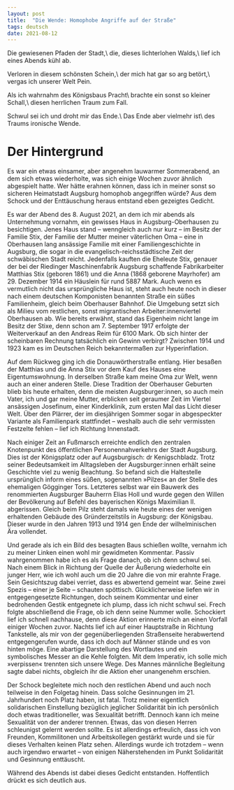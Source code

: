 ```yaml
---
layout: post
title:  "Die Wende: Homophobe Angriffe auf der Straße"
tags: deutsch
date: 2021-08-12
---
```


Die gewiesenen Pfaden der Stadt,\\
die, dieses lichterlohen Walds,\\
lief ich eines Abends kühl ab.

Verloren in diesem schönsten Schein,\\
der mich hat gar so arg betört,\\
vergas ich unserer Welt Pein.

Als ich wahrnahm des Königsbaus Pracht\\
brachte ein sonst so kleiner Schall,\\
diesen herrlichen Traum zum Fall.

Schwul sei ich und droht mir das Ende.\\
Das Ende aber vielmehr ist\\
des Traums ironische Wende.

# Der Hintergrund
Es war ein etwas einsamer, aber angenehm lauwarmer Sommerabend, an dem sich etwas wiederholte, was sich einige Wochen zuvor ähnlich abgespielt hatte. Wer hätte erahnen können, dass ich in meiner sonst so sicheren Heimatstadt Augsburg homophob angegriffen würde? Aus dem Schock und der Enttäuschung heraus entstand eben gezeigtes Gedicht.

Es war der Abend des 8. August 2021, an dem ich mir abends als Unternehmung vornahm, ein gewisses Haus in Augsburg-Oberhausen zu besichtigen. Jenes Haus stand – wenngleich auch nur kurz – im Besitz der Familie Stix, der Familie der Mutter meiner väterlichen Oma – eine in Oberhausen lang ansässige Familie mit einer Familiengeschichte in Augsburg, die sogar in die evangelisch-reichsstädtische Zeit der schwäbischen Stadt reicht. Jedenfalls kauften die Eheleute Stix, genauer der bei der Riedinger Maschinenfabrik Augsburg schaffende Fabrikarbeiter Matthias Stix (geboren 1861) und die Anna (1868 geborene Mayrhofer) am 29. Dezember 1914 ein Häuslein für rund 5887 Mark. Auch wenn es vermutlich nicht das ursprüngliche Haus ist, steht auch heute noch in dieser nach einem deutschen Komponisten benannten Straße ein süßes Familienheim, gleich beim Oberhauser Bahnhof. Die Umgebung setzt sich als Milieu vom restlichen, sonst migrantischen Arbeiter:innenviertel Oberhausen ab. Wie bereits erwähnt, stand das Eigenheim nicht lange im Besitz der Stixe, denn schon am 7. September 1917 erfolgte der Weiterverkauf an den Andreas Reim für 6100 Mark. Ob sich hinter der scheinbaren Rechnung tatsächlich ein Gewinn verbirgt? Zwischen 1914 und 1923 kam es im Deutschen Reich bekanntermaßen zur Hyperinflation.

Auf dem Rückweg ging ich die Donauwörtherstraße entlang. Hier besaßen der Matthias und die Anna Stix vor dem Kauf des Hauses eine Eigentumswohnung. In derselben Straße kam meine Oma zur Welt, wenn auch an einer anderen Stelle. Diese Tradition der Oberhauser Geburten blieb bis heute erhalten, denn die meisten Augsburger:innen, so auch mein Vater, ich und gar meine Mutter, erblicken seit geraumer Zeit im Viertel ansässigen Josefinum, einer Kinderklinik, zum ersten Mal das Licht dieser Welt. Über den Plärrer, der im diesjährigen Sommer sogar in abgespeckter Variante als Familienpark stattfindet – weshalb auch die sehr vermissten Festzelte fehlen – lief ich Richtung Innenstadt.

Nach einiger Zeit an Fußmarsch erreichte endlich den zentralen Knotenpunkt des öffentlichen Personennahverkehrs der Stadt Augsburg. Dies ist der Königsplatz oder auf Augsburgisch: dr Kenigschbladz. Trotz seiner Bedeutsamkeit im Alltagsleben der Augsburger:innen erhält seine Geschichte viel zu wenig Beachtung. So befand sich die Haltestelle ursprünglich inform eines süßen, sogenannten »Pilzes« an der Stelle des ehemaligen Gögginger Tors. Letzteres selbst war ein Bauwerk des renommierten Augsburger Bauherrn Elias Holl und wurde gegen den Willen der Bevölkerung auf Befehl des bayerischen Königs Maximilian II. abgerissen. Gleich beim Pilz steht damals wie heute eines der wenigen erhaltenden Gebäude des Gründerzeitstils in Augsburg: der Königsbau. Dieser wurde in den Jahren 1913 und 1914 gen Ende der wilhelminischen Ära vollendet.

Und gerade als ich ein Bild des besagten Baus schießen wollte, vernahm ich zu meiner Linken einen wohl mir gewidmeten Kommentar. Passiv wahrgenommen habe ich es als Frage danach, ob ich denn schwul sei. Nach einem Blick in Richtung der Quelle der Äußerung wiederholte ein junger Herr, wie ich wohl auch um die 20 Jahre die von mir erahnte Frage. Sein Gesichtszug dabei verriet, dass es abwertend gemeint war. Seine zwei Spezis – einer je Seite – schauten spöttisch. Glücklicherweise liefen wir in entgegengesetzte Richtungen, doch seinem Kommentar und einer bedrohenden Gestik entgegnete ich plump, dass ich nicht schwul sei. Frech folgte abschließend die Frage, ob ich denn seine Nummer wolle. Schockiert lief ich schnell nachhause, denn diese Aktion erinnerte mich an einen Vorfall einiger Wochen zuvor. Nachts lief ich auf einer Hauptstraße in Richtung Tankstelle, als mir von der gegenüberliegenden Straßenseite herabwertend entgegengerufen wurde, dass ich doch auf Männer stände und es von hinten möge. Eine abartige Darstellung des Wortlautes und ein symbolisches Messer an die Kehle folgten. Mit dem Imperativ, ich solle mich »verpissen« trennten sich unsere Wege. Des Mannes männliche Begleitung sagte dabei nichts, obgleich ihr die Aktion eher unangenehm erschien.

Der Schock begleitete mich noch den restlichen Abend und auch noch teilweise in den Folgetag hinein. Dass solche Gesinnungen im 21. Jahrhundert noch Platz haben, ist fatal. Trotz meiner eigentlich solidarischen Einstellung bezüglich jeglicher Solidarität bin ich persönlich doch etwas traditioneller, was Sexualität betrifft. Dennoch kann ich meine Sexualität von der anderer trennen. Etwas, das von diesen Herren schleunigst gelernt werden sollte. Es ist allerdings erfreulich, dass ich von Freunden, Kommilitonen und Arbeitskollegen gestärkt wurde und sie für dieses Verhalten keinen Platz sehen. Allerdings wurde ich trotzdem – wenn auch irgendwo erwartet – von einigen Näherstehenden im Punkt Solidarität und Gesinnung enttäuscht.

Während des Abends ist dabei dieses Gedicht entstanden. Hoffentlich drückt es sich deutlich aus.
